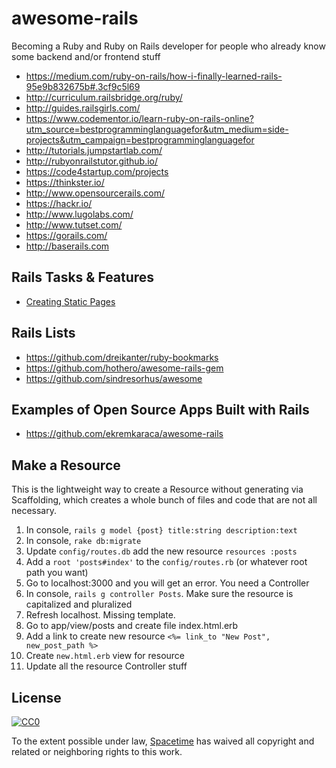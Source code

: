 # awesome-rails
Becoming a Ruby and Ruby on Rails developer for people who already know some backend and/or frontend stuff

- https://medium.com/ruby-on-rails/how-i-finally-learned-rails-95e9b832675b#.3cf9c5l69
- http://curriculum.railsbridge.org/ruby/
- http://guides.railsgirls.com/
- https://www.codementor.io/learn-ruby-on-rails-online?utm_source=bestprogramminglanguagefor&utm_medium=side-projects&utm_campaign=bestprogramminglanguagefor
- http://tutorials.jumpstartlab.com/
- http://rubyonrailstutor.github.io/
- https://code4startup.com/projects
- https://thinkster.io/
- http://www.opensourcerails.com/
- https://hackr.io/
- http://www.lugolabs.com/
- http://www.tutset.com/
- https://gorails.com/
- http://baserails.com

## Rails Tasks & Features

- [Creating Static Pages](http://blog.teamtreehouse.com/static-pages-ruby-rails)

## Rails Lists
- https://github.com/dreikanter/ruby-bookmarks
- https://github.com/hothero/awesome-rails-gem
- https://github.com/sindresorhus/awesome

## Examples of Open Source Apps Built with Rails
- https://github.com/ekremkaraca/awesome-rails


## Make a Resource

This is the lightweight way to create a Resource without generating via Scaffolding, which creates a whole bunch of files and code that are not all necessary.

1. In console, `rails g model {post} title:string description:text`
2. In console, `rake db:migrate`
3. Update `config/routes.db` add the new resource `resources :posts`
4. Add a `root 'posts#index'` to the `config/routes.rb` (or whatever root path you want)
5. Go to localhost:3000 and you will get an error. You need a Controller
6. In console, `rails g controller Posts`. Make sure the resource is capitalized and pluralized
7. Refresh localhost. Missing template.
8. Go to app/view/posts and create file index.html.erb
9. Add a link to create new resource `<%= link_to "New Post", new_post_path %>`
10. Create `new.html.erb` view for resource
11. Update all the resource Controller stuff

## License

[![CC0](http://mirrors.creativecommons.org/presskit/buttons/88x31/svg/cc-zero.svg)](https://creativecommons.org/publicdomain/zero/1.0/)

To the extent possible under law, [Spacetime](http://heyspacetime.com) has waived all copyright and related or neighboring rights to this work.
